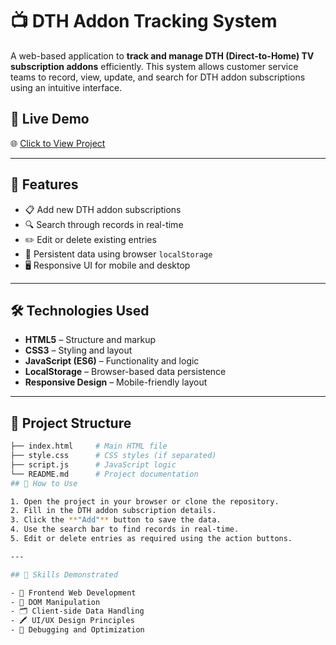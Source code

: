 # 📺 DTH Addon Tracking System

A web-based application to **track and manage DTH (Direct-to-Home) TV subscription addons** efficiently. This system allows customer service teams to record, view, update, and search for DTH addon subscriptions using an intuitive interface.

## 🚀 Live Demo

🌐 [Click to View Project](https://akash150875.github.io/New/)

---

## 📌 Features

- 📋 Add new DTH addon subscriptions
- 🔍 Search through records in real-time
- ✏️ Edit or delete existing entries
- 💾 Persistent data using browser `localStorage`
- 🖥️ Responsive UI for mobile and desktop

---

## 🛠️ Technologies Used

- **HTML5** – Structure and markup  
- **CSS3** – Styling and layout  
- **JavaScript (ES6)** – Functionality and logic  
- **LocalStorage** – Browser-based data persistence  
- **Responsive Design** – Mobile-friendly layout

---


## 📁 Project Structure

```bash
├── index.html     # Main HTML file
├── style.css      # CSS styles (if separated)
├── script.js      # JavaScript logic
└── README.md      # Project documentation
## 🧩 How to Use

1. Open the project in your browser or clone the repository.
2. Fill in the DTH addon subscription details.
3. Click the **"Add"** button to save the data.
4. Use the search bar to find records in real-time.
5. Edit or delete entries as required using the action buttons.

---

## 🧠 Skills Demonstrated

- 🎨 Frontend Web Development  
- 🧩 DOM Manipulation  
- 🗂️ Client-side Data Handling  
- 🖍️ UI/UX Design Principles  
- 🐞 Debugging and Optimization
